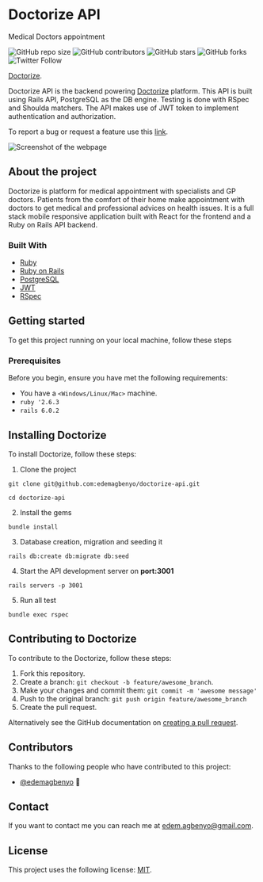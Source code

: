 # Doctorize API
Medical Doctors appointment 

<!--- These are examples. See https://shields.io for others or to customize this set of shields. You might want to include dependencies, project status and licence info here --->
![GitHub repo size](https://img.shields.io/github/repo-size/edemagbenyo/doctorize-api)
![GitHub contributors](https://img.shields.io/github/contributors/edemagbenyo/doctorize-api)
![GitHub stars](https://img.shields.io/github/stars/edemagbenyo/doctorize-api?style=social)
![GitHub forks](https://img.shields.io/github/forks/edemagbenyo/doctorize-api?style=social)
![Twitter Follow](https://img.shields.io/twitter/follow/edemagbenyo?style=social)


<!-- Project details -->
[Doctorize](https://doctorize.herokuapp.com/).

Doctorize API is the backend powering [Doctorize](https://doctorize.herokuapp.com/) platform. This API is built using Rails API, PostgreSQL as the DB engine. Testing is done with RSpec and Shoulda matchers. The API makes use of JWT token to implement authentication and authorization.

To report a bug or request a feature use this [link](https://github.com/edemagbenyo/doctorize-api/issues).

![Screenshot of the webpage](https://github.com/edemagbenyo/doctorize-api/blob/implement-backend/public/overview.gif)

## About the project
Doctorize is platform for medical appointment with specialists and GP doctors. Patients from the comfort of their home make appointment with doctors to get medical and professional advices on health issues. It is a full stack mobile responsive application built with React for the frontend and a Ruby on Rails API backend.



### Built With

* [Ruby](https://www.ruby-lang.org/en/)
* [Ruby on Rails](https://rubyonrails.org/)
* [PostgreSQL](https://www.postgresql.org/)
* [JWT](https://jwt.io/)
* [RSpec](https://rspec.info/)



## Getting started

To get this project running on your local machine, follow these steps

### Prerequisites

Before you begin, ensure you have met the following requirements:
<!--- These are just example requirements. Add, duplicate or remove as required --->
* You have a `<Windows/Linux/Mac>` machine.
* `ruby '2.6.3`
* `rails 6.0.2`



## Installing Doctorize

To install Doctorize, follow these steps:

1. Clone the project
```
git clone git@github.com:edemagbenyo/doctorize-api.git

cd doctorize-api
```
2. Install the gems
```
bundle install
```
3. Database creation, migration and seeding it
```
rails db:create db:migrate db:seed
```
4. Start the API development server on **port:3001**
```
rails servers -p 3001
```
5. Run all test
```
bundle exec rspec
```

## Contributing to Doctorize
<!--- If your README is long or you have some specific process or steps you want contributors to follow, consider creating a separate CONTRIBUTING.md file--->
To contribute to the Doctorize, follow these steps:

1. Fork this repository.
2. Create a branch: `git checkout -b feature/awesome_branch`.
3. Make your changes and commit them: `git commit -m 'awesome message'`
4. Push to the original branch: `git push origin feature/awesome_branch`
5. Create the pull request.

Alternatively see the GitHub documentation on [creating a pull request](https://help.github.com/en/github/collaborating-with-issues-and-pull-requests/creating-a-pull-request).

## Contributors

Thanks to the following people who have contributed to this project:

* [@edemagbenyo](https://github.com/edemagbenyo) 📖



## Contact

If you want to contact me you can reach me at <edem.agbenyo@gmail.com>.

## License
<!--- If you're not sure which open license to use see https://choosealicense.com/--->

This project uses the following license: [MIT](<link>).
